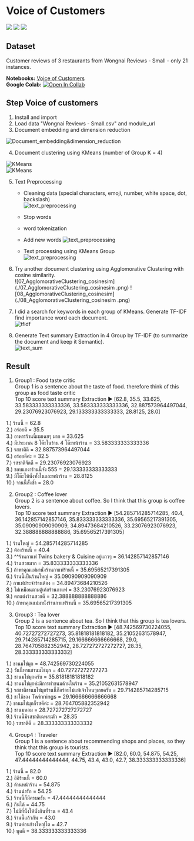 # Voice of Customers
[![](https://img.shields.io/badge/-NLP-blue)](#) [![](https://img.shields.io/badge/-Text-Summarization-blue)](#) [![](https://img.shields.io/badge/-Google--Colab-blue)](#)   

## Dataset
Customer reviews of 3 restaurants from Wongnai Reviews - Small - only 21 instances.  

**Notebooks:** [Voice of Customers](./07-Voice-of-Customers.ipynb)  
**Google Colab:** [![Open In Collab](https://colab.research.google.com/assets/colab-badge.svg)](https://colab.research.google.com/github/kodchakorn/BADS7105-CRM-Analytics/blob/main/Homework%2011%20-%20Voice%20of%20Customers/07-Voice-of-Customers.ipynb)  
  
## Step Voice of customers
1. Install and import  
2. Load data "Wongnai Reviews - Small.csv" and module_url  
3. Document embedding and dimension reduction  
  
![Document_embedding&dimension_reduction](./01_Document_embedding&dimension_reduction.png)  
  
4. Document clustering using KMeans (number of Group K = 4)  
  
![KMeans](./02_KMeans.png)  
![KMeans](./03_KMeans.png)  
  
5. Text Preprocessing  
   - Cleaning data (special characters, emoji, number, white space, dot, backslash)   
  ![text_preprocessing](./04_text_preprocessing.png)  
     
   - Stop words  
   - word tokenization   
   - Add new words
   ![text_preprocessing](./05_text_preprocessing.png)    
     
   - Text processing using KMeans Group  
   ![text_preprocessing](./06_text_preprocessing.png) 
   
 6. Try another document clustering using Agglomorative Clustering with cosine similarity.  
 ![07_AgglomorativeClustering_cosinesim](./07_AgglomorativeClustering_cosinesim .png) 
 ![08_AgglomorativeClustering_cosinesim](./08_AgglomorativeClustering_cosinesim .png) 
   
 7. I did a search for keywords in each group of KMeans. Generate TF-IDF find importance word each document.  
 ![tfidf](./09_tfidf.png)  
   
 8. Generate Text summary Extraction in 4 Group by TF-IDF (to summarize the document and keep it Semantic).  
 ![text_sum](./10_text_sum.png) 
  
## Result  
1. Group1 : Food taste critic  
Group 1 is a sentence about the taste of food. therefore think of this group as food taste critic   
Top 10 score text summary Extraction ▶ [62.8, 35.5, 33.625, 33.583333333333336, 33.583333333333336, 32.887573964497044, 29.23076923076923, 29.133333333333333, 28.8125, 28.0]  
  
1.) ร้านนี้ = 62.8  
2.) อร่อยดี = 35.5  
3.) อาหารร้านนี้ผมเฉยๆ มาก = 33.625  
4.) มีประมาณ 8 โต๊ะในร้าน 4 โต๊ะหน้าร้าน = 33.583333333333336  
5.) รสชาติดี = 32.887573964497044  
6.) อร่อยดีค่ะ = 32.5  
7.) รสชาติจัดดี = 29.23076923076923  
8.) ชอบแกงาร้านนี้จัง 555 = 29.133333333333333  
9.) มีโต๊ะให้นั่งทั้งในและหน้าร้าน = 28.8125  
10.) จานนี้สั่งซ้ำ = 28.0  

  
2. Group2 : Coffee lover  
Group 2 is a sentence about coffee. So I think that this group is coffee lovers.    
Top 10 score text summary Extraction ▶ [54.285714285714285, 40.4, 36.142857142857146, 35.833333333333336, 35.69565217391305, 35.09090909090909, 34.89473684210526, 33.23076923076923, 32.388888888888886, 35.69565217391305]  
  
1.) ร้านใหญ่ = 54.285714285714285  
2.) ต้องร้านนี้ = 40.4  
3.) ^^ร้านกาแฟ Twins bakery & Cuisine อยู่แถวๆ = 36.142857142857146  
4.) ร้านสวยมาก = 35.833333333333336  
5.) ถ้าพาคุณแม่มานั่งร้านกาแฟร้านนี้ = 35.69565217391305  
6.) ร้านนี้เป็นร้านใหญ่ = 35.09090909090909  
7.) กาแฟประจำร้านต้อง = 34.89473684210526  
8.) ไม่เหมือนตามตู้เค้กร้านกาแฟ = 33.23076923076923  
9.) ตกแต่งร้านสวยดี = 32.388888888888886  
10.) ถ้าพาคุณแม่มานั่งร้านกาแฟร้านนี้ = 35.69565217391305  
  

3. Group3 : Tea lover  
Group 2 is a sentence about tea. So I think that this group is tea lovers. 
Top 10 score text summary Extraction ▶ [48.742569730224055, 40.72727272727273, 35.81818181818182, 35.21052631578947, 29.714285714285715, 29.166666666666668, 29.0, 28.764705882352942, 28.727272727272727, 28.35, 28.333333333333332]  
  
1.) ชานมไข่มุก = 48.742569730224055  
2.) วันนี้ทานชานมไข่มุก = 40.72727272727273  
3.) ชานมไข่มุกครับ = 35.81818181818182  
4.) ชานมไข่มุกค่ะมีการทำขนมด้านในร้าน = 35.21052631578947  
5.) รสชาติชานมไข่มุกร้านนี้ก็อร่อยไม่แพ้เจ้าไหนๆเลยครับ = 29.714285714285715  
6.) ชาใช้ของ Twinnings = 29.166666666666668  
7.) ชานมไข่มุกก็รสดีค่ะ = 28.764705882352942  
8.) ชานมหอม = 28.727272727272727  
9.) ร้านนี้มีรสชาติเฉพสะตัว = 28.35  
10.) รสชาติดี = 28.333333333333332  
  

4. Group4 : Traveler  
Group 1 is a sentence about recommending shops and places, so they think that this group is tourists.  
Top 10 score text summary Extraction ▶ [82.0, 60.0, 54.875, 54.25, 47.44444444444444, 44.75, 43.4, 43.0, 42.7, 38.333333333333336]  

1.) ร้านนี้ = 82.0  
2.) อิอิร้านนี้ = 60.0  
3.) ด้านหน้าร้าน = 54.875  
4.) ร้านน่ารัก = 54.25  
5.) ร้านนี้ก็มีครบครัน = 47.44444444444444  
6.) กินได้ = 44.75  
7.) ไม่มีที่นั่งให้นั่งกินที่ร้าน = 43.4  
8.) ร้านนี้แล้วกัน = 43.0  
9.) ร้านค่อนข้างใหญ่โต = 42.7  
10.) พูดดี = 38.333333333333336  
